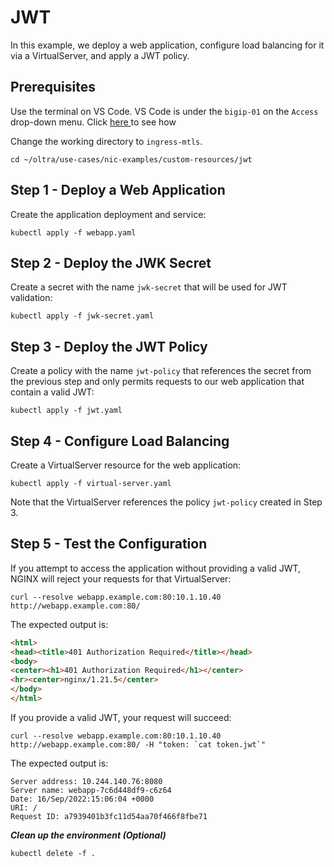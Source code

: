 # JWT

In this example, we deploy a web application, configure load balancing for it via a VirtualServer, and apply a JWT policy.

## Prerequisites

Use the terminal on VS Code. VS Code is under the `bigip-01` on the `Access` drop-down menu. Click <a href="https://raw.githubusercontent.com/F5EMEA/oltra/main/vscode.png"> here </a> to see how 

Change the working directory to `ingress-mtls`.
```
cd ~/oltra/use-cases/nic-examples/custom-resources/jwt
```

## Step 1 - Deploy a Web Application

Create the application deployment and service:
```
kubectl apply -f webapp.yaml
```

## Step 2 - Deploy the JWK Secret

Create a secret with the name `jwk-secret` that will be used for JWT validation:
```
kubectl apply -f jwk-secret.yaml
```

## Step 3 - Deploy the JWT Policy

Create a policy with the name `jwt-policy` that references the secret from the previous step and only permits requests to our web application that contain a valid JWT:
```
kubectl apply -f jwt.yaml
```

## Step 4 - Configure Load Balancing

Create a VirtualServer resource for the web application:
```
kubectl apply -f virtual-server.yaml
```

Note that the VirtualServer references the policy `jwt-policy` created in Step 3.

## Step 5 - Test the Configuration

If you attempt to access the application without providing a valid JWT, NGINX will reject your requests for that VirtualServer:
```
curl --resolve webapp.example.com:80:10.1.10.40 http://webapp.example.com:80/
```

The expected output is:
```html
<html>
<head><title>401 Authorization Required</title></head>
<body>
<center><h1>401 Authorization Required</h1></center>
<hr><center>nginx/1.21.5</center>
</body>
</html>
```

If you provide a valid JWT, your request will succeed:
```
curl --resolve webapp.example.com:80:10.1.10.40 http://webapp.example.com:80/ -H "token: `cat token.jwt`"
```

The expected output is:
```
Server address: 10.244.140.76:8080
Server name: webapp-7c6d448df9-c6z64
Date: 16/Sep/2022:15:06:04 +0000
URI: /
Request ID: a7939401b3fc11d54aa70f466f8fbe71
```

***Clean up the environment (Optional)***
```
kubectl delete -f .
```    